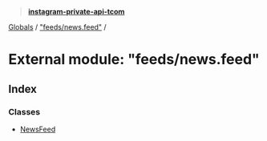 > **[instagram-private-api-tcom](../README.md)**

[Globals](../README.md) / ["feeds/news.feed"](_feeds_news_feed_.md) /

# External module: "feeds/news.feed"

## Index

### Classes

* [NewsFeed](../classes/_feeds_news_feed_.newsfeed.md)